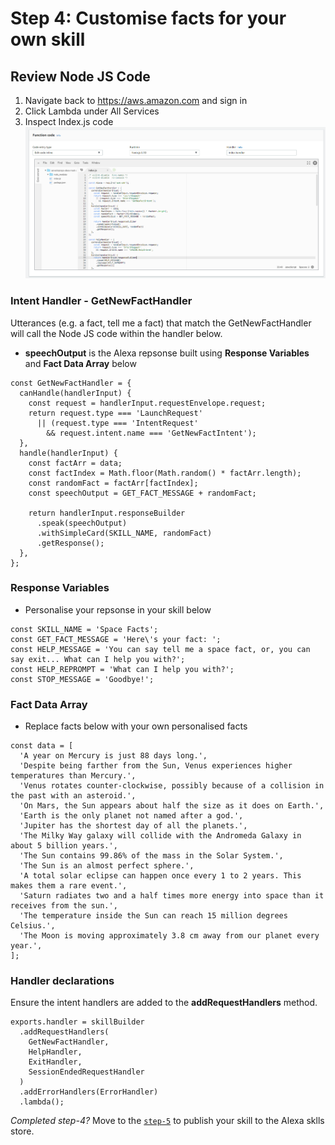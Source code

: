 # Step 4: Customise facts for your own skill

## Review Node JS Code
1.	Navigate back to https://aws.amazon.com and sign in
2.	Click Lambda under All Services
3.  Inspect Index.js code
![Code Index 01](https://github.com/h0psing/melb-amazon-alexa-meetup/blob/master/images/code-index-01.png)


### Intent Handler - GetNewFactHandler
Utterances (e.g. a fact, tell me a fact) that match the GetNewFactHandler will call the Node JS code within the handler below.
- <b>speechOutput</b> is the Alexa repsonse built using <b>Response Variables</b> and <b>Fact Data Array</b> below

```
const GetNewFactHandler = {
  canHandle(handlerInput) {
    const request = handlerInput.requestEnvelope.request;
    return request.type === 'LaunchRequest'
      || (request.type === 'IntentRequest'
        && request.intent.name === 'GetNewFactIntent');
  },
  handle(handlerInput) {
    const factArr = data;
    const factIndex = Math.floor(Math.random() * factArr.length);
    const randomFact = factArr[factIndex];
    const speechOutput = GET_FACT_MESSAGE + randomFact;

    return handlerInput.responseBuilder
      .speak(speechOutput)
      .withSimpleCard(SKILL_NAME, randomFact)
      .getResponse();
  },
};
```

### Response Variables
- Personalise your repsonse in your skill below

```
const SKILL_NAME = 'Space Facts';
const GET_FACT_MESSAGE = 'Here\'s your fact: ';
const HELP_MESSAGE = 'You can say tell me a space fact, or, you can say exit... What can I help you with?';
const HELP_REPROMPT = 'What can I help you with?';
const STOP_MESSAGE = 'Goodbye!';
```

### Fact Data Array
- Replace facts below with your own personalised facts

```
const data = [
  'A year on Mercury is just 88 days long.',
  'Despite being farther from the Sun, Venus experiences higher temperatures than Mercury.',
  'Venus rotates counter-clockwise, possibly because of a collision in the past with an asteroid.',
  'On Mars, the Sun appears about half the size as it does on Earth.',
  'Earth is the only planet not named after a god.',
  'Jupiter has the shortest day of all the planets.',
  'The Milky Way galaxy will collide with the Andromeda Galaxy in about 5 billion years.',
  'The Sun contains 99.86% of the mass in the Solar System.',
  'The Sun is an almost perfect sphere.',
  'A total solar eclipse can happen once every 1 to 2 years. This makes them a rare event.',
  'Saturn radiates two and a half times more energy into space than it receives from the sun.',
  'The temperature inside the Sun can reach 15 million degrees Celsius.',
  'The Moon is moving approximately 3.8 cm away from our planet every year.',
];
```

### Handler declarations
Ensure the intent handlers are added to the <b>addRequestHandlers</b> method.
```
exports.handler = skillBuilder
  .addRequestHandlers(
    GetNewFactHandler,
    HelpHandler,
    ExitHandler,
    SessionEndedRequestHandler
  )
  .addErrorHandlers(ErrorHandler)
  .lambda();
```

*Completed step-4?* Move to the [`step-5`](https://github.com/h0psing/melb-amazon-alexa-meetup/tree/Step-5-Publish-skill) to publish your skill to the Alexa sklls store.



